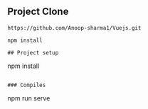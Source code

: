 ## Project Clone
```
https://github.com/Anoop-sharma1/Vuejs.git

npm install

## Project setup
```
npm install
```

### Compiles 
```
npm run serve
```
